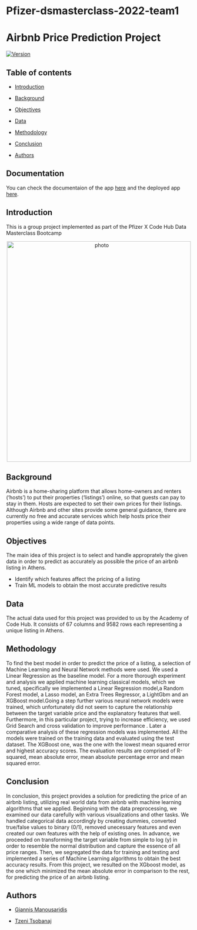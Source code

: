 # Pfizer-dsmasterclass-2022-team1

# Airbnb Price Prediction Project

[![Version](https://img.shields.io/badge/version-0.7.0-blue.svg)](https://bitbucket.org/lbesson/ansi-colors)


## Table of contents

- [Introduction](#introduction)

- [Background](#back)

- [Objectives](#obj)

- [Data](#data)

- [Methodology](#methodology)

- [Conclusion](#conclusion)

- [Authors](#authors)

<a name="introduction"></a>

## Documentation

You can check the documentaion of the app [here](https://imanousar.github.io/airbnb-price-predictor/) and the deployed app [here](https://airbnb-price-prediction-project.netlify.app/).

## Introduction

This is a group project implemented as part of the Pfizer X Code Hub Data Masterclass Bootcamp

<p align="center">
  <img src ="docs/img/Data-Science-Masterclass-1.png" width = "500"   height="600" title="photo">  
</p>

<a name="back"></a>

## Background

Airbnb is a home-sharing platform that allows home-owners and renters (‘hosts’) to put their properties (‘listings’) online, so that guests can pay to stay in them. Hosts are expected to set their own prices for their listings. Although Airbnb and other sites provide some general guidance, there are currently no free and accurate services which help hosts price their properties using a wide range of data points.

<a name="obj"></a>

## Objectives

The main idea of this project is to select and handle approprately the given data in order to predict as accurately as possible the price of an airbnb listing in Athens.

- Identify which features affect the pricing of a listing
- Train ML models to obtain the most accurate predictive results

<a name="data"></a>

## Data

The actual data used for this project was provided to us by the Academy of Code Hub. It consists of 67 columns and 9582 rows each representing a unique listing in Athens.

<a name="methodology"></a>

## Methodology

To find the best model in order to predict the price of a listing, a selection of Machine Learning and Neural Network methods were used. We used a Linear Regression as the baseline model. For a more thorough experiment and analysis we applied machine learning classical models, which we tuned, specifically we implemented a Linear Regression model,a Random Forest model, a Lasso model, an Extra Trees Regressor, a LightGbm and an XGBoost model.Going a step further various neural network models were trained, which unfortunately did not seem to capture the relationship between the target variable price and the explanatory features that well.
Furthermore, in this particular project, trying to increase efficiency, we used Grid Search and cross validation to improve performance . Later a comparative analysis of these regression models was implemented. All the models were trained on the training data and evaluated using the test dataset. The XGBoost one, was the one with the lowest mean squared error and highest accuracy scores. The evaluation results are comprised of R-squared, mean absolute error, mean absolute percentage error and mean squared error.

<a name="conclusion"></a>

## Conclusion

In conclusion, this project provides a solution for predicting the price of an airbnb listing, utilizing real world data from airbnb with machine learning algorithms that we applied. Beginning with the data preprocessing, we examined our data carefully with various visualizations and other tasks. We handled categorical data accordingly by creating dummies, converted true/false values to binary (0/1), removed unecessary features and even created our own features with the help of existing ones. In advance, we proceeded on transforming the target variable from simple to log (y) in order to resemble the normal distribution and capture the essence of all price ranges. Then, we segregated the data for training and testing and implemented a series of Machine Learning algorithms to obtain the best accuracy results. From this project, we resulted on the XGboost model, as the one which minimized the mean absolute error in comparison to the rest, for predicting the price of an airbnb listing.

## Authors

- [Giannis Manousaridis](https://github.com/imanousar)

- [Tzeni Tsobanaj](https://github.com/jenny-cobanaj)
